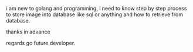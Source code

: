 i am new to golang and programming, i need to know step by step process to store image into database like sql or anything and how to retrieve from database.


 thanks in advance 

regards 
go future developer.